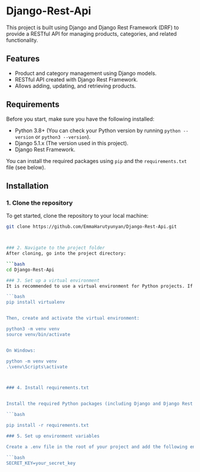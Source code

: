 # Django-Rest-Api

This project is built using Django and Django Rest Framework (DRF) to provide a RESTful API for managing products, categories, and related functionality.

## Features
- Product and category management using Django models.
- RESTful API created with Django Rest Framework.
- Allows adding, updating, and retrieving products.

## Requirements
Before you start, make sure you have the following installed:

- Python 3.8+ (You can check your Python version by running `python --version` or `python3 --version`).
- Django 5.1.x (The version used in this project).
- Django Rest Framework.

You can install the required packages using `pip` and the `requirements.txt` file (see below).

## Installation

### 1. Clone the repository
To get started, clone the repository to your local machine:

```bash
git clone https://github.com/EmmaHarutyunyan/Django-Rest-Api.git



### 2. Navigate to the project folder
After cloning, go into the project directory:

```bash
cd Django-Rest-Api

### 3. Set up a virtual environment
It is recommended to use a virtual environment for Python projects. If you don't have `virtualenv` installed, you can install it by running:

```bash
pip install virtualenv


Then, create and activate the virtual environment:

python3 -m venv venv
source venv/bin/activate


On Windows:

python -m venv venv
.\venv\Scripts\activate



### 4. Install requirements.txt


Install the required Python packages (including Django and Django Rest Framework) by running the following command:

```bash

pip install -r requirements.txt

### 5. Set up environment variables

Create a .env file in the root of your project and add the following environment variables:

```bash
SECRET_KEY=your_secret_key
